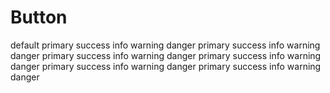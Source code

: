 <script setup>
import demo1 from './demo1.vue'
</script>

# Button

<preview comp-name="button" demo-name="demo1">
  <demo1/>
</preview>

<div>
  <p-row :gutter="10">
    <p-button>default</p-button>
    <p-button type="primary">primary</p-button>
    <p-button type="success">success</p-button>
    <p-button type="info">info</p-button>
    <p-button type="warning">warning</p-button>
    <p-button type="danger">danger</p-button>
  </p-row>
  <p-row :gutter="10">
    <p-button type="primary" plain>primary</p-button>
    <p-button type="success" plain>success</p-button>
    <p-button type="info" plain>info</p-button>
    <p-button type="warning" plain>warning</p-button>
    <p-button type="danger" plain>danger</p-button>
  </p-row>
  <p-row :gutter="10">
    <p-button type="primary" disabled>primary</p-button>
    <p-button type="success" disabled>success</p-button>
    <p-button type="info" disabled>info</p-button>
    <p-button type="warning" disabled>warning</p-button>
    <p-button type="danger" disabled>danger</p-button>
  </p-row>
  <p-row :gutter="10">
    <p-button type="primary">primary</p-button>
    <p-button type="success">success</p-button>
    <p-button type="info">info</p-button>
    <p-button type="warning">warning</p-button>
    <p-button type="danger">danger</p-button>
  </p-row>
  <p-row :gutter="10">
    <p-button type="primary" size="small">primary</p-button>
    <p-button type="success" size="small">success</p-button>
    <p-button type="info" size="small">info</p-button>
    <p-button type="warning" size="small">warning</p-button>
    <p-button type="danger" size="small">danger</p-button>
  </p-row>
  <p-row :gutter="10">
    <p-button type="primary" size="mini">primary</p-button>
    <p-button type="success" size="mini">success</p-button>
    <p-button type="info" size="mini">info</p-button>
    <p-button type="warning" size="mini">warning</p-button>
    <p-button type="danger" size="mini">danger</p-button>
  </p-row>
</div>
